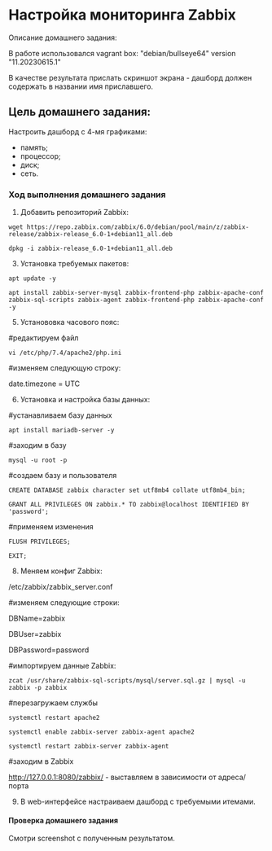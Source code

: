 #  Настройка мониторинга Zabbix

Описание домашнего задания:

В работе использовался vagrant box: "debian/bullseye64" version "11.20230615.1"

В качестве результата прислать скриншот экрана - дашборд должен содержать в названии имя приславшего.

## Цель домашнего задания:

Настроить дашборд с 4-мя графиками:
- память;
- процессор;
- диск;
- сеть.

### Ход выполнения домашнего задания

1) Добавить репозиторий Zabbix:

```wget https://repo.zabbix.com/zabbix/6.0/debian/pool/main/z/zabbix-release/zabbix-release_6.0-1+debian11_all.deb```

```dpkg -i zabbix-release_6.0-1+debian11_all.deb```

3) Установка требуемых пакетов:

```apt update -y```

```apt install zabbix-server-mysql zabbix-frontend-php zabbix-apache-conf zabbix-sql-scripts zabbix-agent zabbix-frontend-php zabbix-apache-conf -y```

5) Установовка часового пояс:

#редактируем файл

```vi /etc/php/7.4/apache2/php.ini```

#изменяем следующую строку:

date.timezone = UTC

6) Установка и настройка базы данных:

#устанавливаем базу данных

```apt install mariadb-server -y```

#заходим в базу

```mysql -u root -p```

#создаем базу и пользователя

```CREATE DATABASE zabbix character set utf8mb4 collate utf8mb4_bin;```

```GRANT ALL PRIVILEGES ON zabbix.* TO zabbix@localhost IDENTIFIED BY 'password';```

#применяем изменения

```FLUSH PRIVILEGES;```

```EXIT;```

8) Меняем конфиг Zabbix:

/etc/zabbix/zabbix_server.conf

#изменяем следующие строки:

DBName=zabbix

DBUser=zabbix

DBPassword=password

#импортируем данные Zabbix:

```zcat /usr/share/zabbix-sql-scripts/mysql/server.sql.gz | mysql -u zabbix -p zabbix```

#перезагружаем службы

```systemctl restart apache2```

```systemctl enable zabbix-server zabbix-agent apache2```

```systemctl restart zabbix-server zabbix-agent```

#заходим в Zabbix

http://127.0.0.1:8080/zabbix/ - выставляем в зависимости от адреса/порта

9) В web-интерфейсе настраиваем дашборд с требуемыми итемами.

#### Проверка домашнего задания
Смотри screenshot с полученным результатом.
